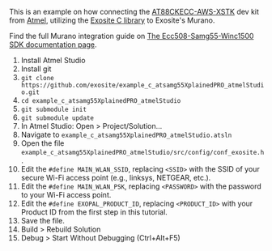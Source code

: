 This is an example on how connecting the [AT88CKECC-AWS-XSTK](http://www.atmel.com/tools/at88ckecc-aws-xstk.aspx)
dev kit from [Atmel](http://www.atmel.com), utilizing the [Exosite C library](https://github.com/exosite/libexosite_c_http-device) to Exosite's Murano.

Find the full Murano integration guide on [The Ecc508-Samg55-Winc1500 SDK documentation page](https://docs.exosite.com/connectivity/sdk/ecc508-samg55-winc1500).


1. Install Atmel Studio
2. Install git
3. `git clone https://github.com/exosite/example_c_atsamg55XplainedPRO_atmelStudio.git`
4. `cd example_c_atsamg55XplainedPRO_atmelStudio`
5. `git submodule init`
6. `git submodule update`
7. In Atmel Studio: Open > Project/Solution…
8. Navigate to `example_c_atsamg55XplainedPRO_atmelStudio.atsln`
9. Open the file `example_c_atsamg55XplainedPRO_atmelStudio/src/config/conf_exosite.h`.
10. Edit the `#define MAIN_WLAN_SSID`, replacing `<SSID>` with the SSID of your secure Wi-Fi access point (e.g., linksys, NETGEAR, etc.).
11. Edit the `#define MAIN_WLAN_PSK`, replacing `<PASSWORD>` with the password to your Wi-Fi access point.
12. Edit the `#define EXOPAL_PRODUCT_ID`, replacing `<PRODUCT_ID>` with your Product ID from the first step in this tutorial.
13. Save the file.
14. Build > Rebuild Solution
15. Debug > Start Without Debugging (Ctrl+Alt+F5)
